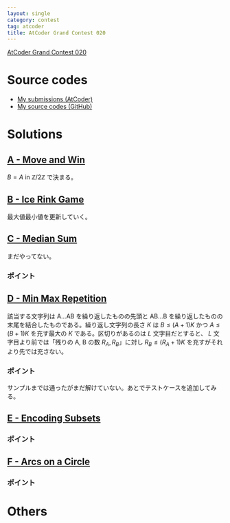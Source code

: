 ```yaml
---
layout: single
category: contest
tag: atcoder
title: AtCoder Grand Contest 020
---
```


[AtCoder Grand Contest 020](https://atcoder.jp/contests/agc020)

# Source codes

- [My submissions (AtCoder)](https://atcoder.jp/contests/agc020/submissions?f.User=kazunetakahashi)
- [My source codes (GitHub)](https://github.com/kazunetakahashi/atcoder/tree/master/2018/0114_AGC020)

# Solutions

## [A - Move and Win](https://atcoder.jp/contests/agc020/tasks/agc020_a)

$B = A$ in $\mathbb{Z}/2\mathbb{Z}$ で決まる。

## [B - Ice Rink Game](https://atcoder.jp/contests/agc020/tasks/agc020_b)

最大値最小値を更新していく。

## [C - Median Sum](https://atcoder.jp/contests/agc020/tasks/agc020_c)

まだやってない。

### ポイント



## [D - Min Max Repetition](https://atcoder.jp/contests/agc020/tasks/agc020_d)

該当する文字列は $\mathrm{A \dots A B}$ を繰り返したものの先頭と $\mathrm{A B \dots B}$ を繰り返したものの末尾を結合したものである。繰り返し文字列の長さ $K$ は $B \leq (A+1)K$ かつ $A \leq (B+1)K$ を充す最大の $K$ である。区切りがあるのは $L$ 文字目だとすると、
$L$ 文字目より前では「残りの A, B の数 $R_A, R_B$」に対し $R_B \leq (R_A + 1) K$ を充すがそれより先では充さない。

### ポイント

サンプルまでは通ったがまだ解けていない。あとでテストケースを追加してみる。

## [E - Encoding Subsets](https://atcoder.jp/contests/agc020/tasks/agc020_e)



### ポイント



## [F - Arcs on a Circle](https://atcoder.jp/contests/agc020/tasks/agc020_f)



### ポイント



# Others
